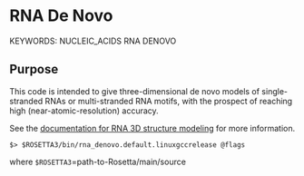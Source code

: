 # RNA De Novo

KEYWORDS: NUCLEIC_ACIDS RNA DENOVO

## Purpose

This code is intended to give three-dimensional de novo models of single-stranded RNAs or multi-stranded RNA motifs, with the prospect of reaching high (near-atomic-resolution) accuracy.

See the [documentation for RNA 3D structure modeling](https://www.rosettacommons.org/manuals/archive/rosetta3.4_user_guide/d2/d82/rna_denovo.html) for more information. 

```
$> $ROSETTA3/bin/rna_denovo.default.linuxgccrelease @flags
```
where `$ROSETTA3`=path-to-Rosetta/main/source
